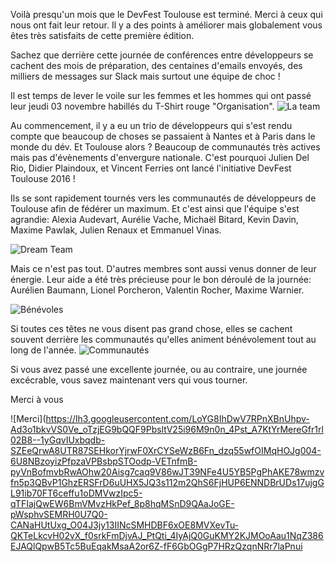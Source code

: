 Voilà presqu'un mois que le DevFest Toulouse est terminé. Merci à ceux qui nous ont fait leur retour. Il y a des points à améliorer mais globalement vous êtes très satisfaits de cette première édition. 

Sachez que derrière cette journée de conférences entre développeurs se cachent des mois de préparation, des centaines d'emails envoyés, des milliers de messages sur Slack mais surtout une équipe de choc !

Il est temps de lever le voile sur les femmes et les hommes qui ont passé leur jeudi 03 novembre habillés du T-Shirt rouge "Organisation".
![La team](https://lh3.googleusercontent.com/xEL5n_AcwMgJssApTA0Zuzznmhc8hMhSo_S-J9tmvR7MkHEh5viQxmROx7PlMAxoN9XIGOx-95-s2FjcdlZDY-TzCmjS7foVa_NAuY7bnoKm4fjm1uctPGqmmNgGoAhYOkydrDBLQXfILUprvVu2vBnW25hauckheXpQ-oRK-nEy_funsz_QuEhgXHfmzNglddUYwr5xIJAKxQlSTZfyH0q5FIqYn68df3Wf06BzS3jVjGUzH2rodUNQiyRnZjW1tp4n4xnYLOfU4ncnHqU1fjK0Q34JmTiSF-pyMTl0EUwAAhk4cjHGRwTlqTDfZnt18-vOCVlkrN1h3ulbGVAY1w9bbdH8lZG68rEDZSs7I7Q1JCzSVwxXuyvwm7NmyI2C5RS3yuz3hqAHIsy-2HciDegUKNAzq258rrEw2vl1GDg9xdAmjX5nj0kQFZuA1KEaev8MiBb0j-C4JKGIF-f7_s_5dGAhSbBUEU0RUVQnqrQ3kcmoQfvIhvPIpDeKpTjyQSGHmBB8Bavum0vUUDOqcBX30KOLSwJcvbjyJBSsQ_6TP6gTXbAnhyk7GlnBGGAC0owEqCXMNxRgmNBsnwPvuGXjcNcsYP6coNXBm0W1aDdCiAl5uw=w636-h953-no)

Au commencement, il y a eu un trio de développeurs qui s'est rendu compte que beaucoup de choses se passaient à Nantes et à Paris dans le monde du dév. Et Toulouse alors ? Beaucoup de communautés très actives mais pas d'évènements d'envergure nationale. C'est pourquoi Julien Del Rio, Didier Plaindoux, et Vincent Ferries ont lancé l'initiative DevFest Toulouse 2016 ! 

Ils se sont rapidement tournés vers les communautés de développeurs de Toulouse afin de fédérer un maximum. Et c'est ainsi que l'équipe s'est agrandie: Alexia Audevart, Aurélie Vache, Michaël Bitard, Kevin Davin, Maxime Pawlak, Julien Renaux et Emmanuel Vinas.

![Dream Team](https://lh3.googleusercontent.com/cvxskWqPcrOpnVopE4E-G-r9-s089d_SOcyJS9zZe8jqM87DPMHFTFtcZtLi83nZsqHIsNBxQXGNMqAN_dVUOTlKxJBFfaO-g19W5D6Mm5mN78kq8mmVT4ASfcHGyOxNXzp9GAa9aSABvUe_LIOScYpLui6oBv9-LwO0YPqMw34q9W-mKENM1-jJk4LJFbCV3xEod0p8SdNlpgrDBuX2UIvtq8d0d-UNuct5OU99UTPk1-XvSOSpz_eHicZVKwnb52RHsJkqjlZLWnWt92nUdAtzcwVniPbvE-xbASBncbfRNwW-re5g7OT9jqDw4BNWI0VPKFdp1avyi9SGrtEJ4X1YvNnEj8H_9E3WTwcgJLcuHaToER6sqIXM2g4Z5bCrZQPTwxa0LIIFU-NNeHSIaqXSUhmhsScuHOoROV44ki0w5yXRyqnprwyzPiJtrcpwImnVivYueDg3R-cjqybxSni4VHZRFOBiAS9iNO2aFoomTydUku00Y0M3JmDPDn0UMJEuzRXB2qlqAwB8HBmudhPCJFu7NJD7XC9Es70giqp1umWCjTfPXmRAXuRNhR5-1XfqXnma9CXGcMtZk7b4_FhS7sbY2Uwzus93A6mRdII3ojSU=w1252-h703-no)

Mais ce n'est pas tout. D'autres membres sont aussi venus donner de leur énergie. Leur aide a été très précieuse pour le bon déroulé de la journée: Aurélien Baumann, Lionel Porcheron, Valentin Rocher, Maxime Warnier.

![Bénévoles](https://lh3.googleusercontent.com/KQoRigDCudrJ8U8PyhAHB-5h4OoFpq-us0beiHusXKOI_5z7vXgmS2ZxmEGwHQekzBX9dpMwZ8fPzdKNDKyMs3KGKxCzbNDbJiMmr5nRFVwn9IAc54kzjaHLRAUIx8T4qLrjA4QETyxNBn0aGHxknL4JVKBdtSwrfTLRca1exubRFdbrgoXxbeaOQ8cSJL5rHKsutiJlC0OYnA72rex7Er9sCeoWJPgHU6_gQ4y-ClC9lHxI7vjLhxLiPousP3ozU-vUrsK7Gbpb8m8AnguPGT0J70U1ODmDg4yNbvzjvB6zOUJ2olMMog9EgmvTwA0YZ-wvkfvoPequhiBUQSrKn1Ye5U32bkROQtqyoj8BW4XWBOOJdPm-eB07pv_mmsmQH2K7qrP6CGnZ2pI55Xc6gxtd33OA05YX4r6uIAnhiLC6MODsNdmAP-B5WxqvsPefi-4So6-SsRlNdXwgA4xxZyspGRaLyYaSdT4PHB9MyT1aBqzQS3eVxVWXcPQ9pMNXpY8ubIASm91aisd6PTWSINeQVF3T6diiWHh2-zlF2wQKJoBqubGbV26cZkFKzheyQ1QDCrPsRVXAXjG3BX2J-G-XkgBp2WjKR13U9GTaXv-jL_JA=w1149-h299-no)


Si toutes ces têtes ne vous disent pas grand chose, elles se cachent souvent derrière les communautés qu'elles animent bénévolement tout au long de l'année. 
![Communautés](https://lh3.googleusercontent.com/IILtfPFLB9giQmwHOrmB7D4yJPUiQksex2PzdHDlljMR161uyqdTJF_lNhobuMqwWZnNBo7LwXVpC6Sy8dR4MQVob326nMFJd7tnk1RR6_vhEltmFlEylrv1UE4ktuWFUSQBN79VQ4Fv9e4LClTJnJUbNZ--jDnroCOLBUPU6YBanOqIndOqNBT1Gs7rOv1p0IS1F19VvFmvuwZ6ZQFUqQAaAB4rtjDF5vCRPBwE3foNuqv2qQQL2wyqIWVR6xVdbdlp1znEaZ4PQ7NNuicI6YdRx7VamY2w8emEeIJr44fqQo5jdbb7C5ytGYIBxqwKouN5N_wBeDvZwLLg9LQZOfJiykS66zlFlXHefSTDTLCv0axLLOOl6ri7PfXXglFT1kuaf9-UP69-a-4BEl5HYrRUh9lFXqY0BX0T8MmVF94SwA1OgfmqpBxp4UA56RbVY93jym8S8TR3lIMwWjM0yJQeYuJ5UtDbjR_UM9AzUFx-2MoA6wlyCUP7lPgqZ9iiDAVzVQCwMOAeTbqydasvyyOb4B9B9R8cw-GVS6u4ZHZHmnjjhdRgvC02HKWxpFJthjajQAEIRlLJKvOYAeLgO6AtGm5RH2-h0Ho7l_2GPqogYZIE=w614-h346-no)


Si vous avez passé une excellente journée, ou au contraire, une journée excécrable, vous savez maintenant vers qui vous tourner.

Merci à vous 

![Merci](https://lh3.googleusercontent.com/LoYG8IhDwV7RPnXBnUhpv-Ad3o1bkvVS0Ve_oTzjEG9bQQF9PbsltV25i96M9n0n_4Pst_A7KtYrMereGfr1rl02B8--1yGqvIUxbqdb-SZEeQrwA8UTR87SEHkorYjrwF0XrCYSeWzB6Fn_dzq55wfOIMqHOJg004-6U8NBzoyizPfpzaVPBsbpSTOodp-VETnfmB-pyVnBofmvbRwAOhw20Aisg7caq9V86wJT39NFe4U5YB5PgPhAKE78wmzvfn5p3QBvP1GhzERSFrD6uUHX5JQ3s112m2QhS6FjHUP6ENNDBrUDs17ujgGL91ib70FT6ceffu1oDMVwzIpc5-qTFIajQwEW6BmVMvzHkPef_8p8hqMSnD9QAaJoGE-pWsphvSEMRH0U7Q0-CANaHUtUxg_O04J3jy13IINcSMHDBF6xOE8MVXevTu-QKTeLkcvH02vX_f0srkFmDjvAJ_PtQti_4IyAjQ0GuKMY2KJMOoAau1NqZ386EJAQlQpwB5Tc5BuEqakMsaA2or6Z-fF6GbOGgP7HRzQzqnNRr7laPnui